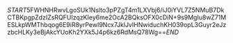 $START$5FWHNHRwvLgoSUk1Nslto3pPZgT4m1LXVbj6/iJ0iYVL7Z5NMuB7DkCTBKpgpZdzIZsRQFUIzqzKIey6me2OcA2BQksOFX0cDiN+9s9MgIu8wZ71MESLkpWMThbqog6E9iR8yrPewI9Ncx7JklJvIHNwiduchKH039opL3Guyr2eJzzbcHLKy3eBjAkcYUoKh2YXk5J4p6kz6RdMsQ78Wg==$END$